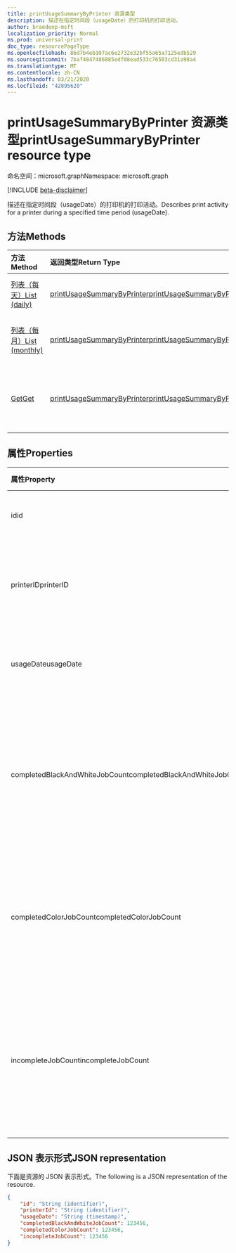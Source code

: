 ```yaml
---
title: printUsageSummaryByPrinter 资源类型
description: 描述在指定时间段（usageDate）的打印机的打印活动。
author: braedenp-msft
localization_priority: Normal
ms.prod: universal-print
doc_type: resourcePageType
ms.openlocfilehash: 86d7b4eb107ac6e2732e32bf55a65a7125edb529
ms.sourcegitcommit: 7baf4847486885edf08ead533c76503cd31a98a4
ms.translationtype: MT
ms.contentlocale: zh-CN
ms.lasthandoff: 03/21/2020
ms.locfileid: "42895620"
---
```

# <a name="printusagesummarybyprinter-resource-type"></a><span data-ttu-id="d0957-103">printUsageSummaryByPrinter 资源类型</span><span class="sxs-lookup"><span data-stu-id="d0957-103">printUsageSummaryByPrinter resource type</span></span>

<span data-ttu-id="d0957-104">命名空间：microsoft.graph</span><span class="sxs-lookup"><span data-stu-id="d0957-104">Namespace: microsoft.graph</span></span>

[!INCLUDE [beta-disclaimer](../../includes/beta-disclaimer.md)]

<span data-ttu-id="d0957-105">描述在指定时间段（usageDate）的打印机的打印活动。</span><span class="sxs-lookup"><span data-stu-id="d0957-105">Describes print activity for a printer during a specified time period (usageDate).</span></span>

## <a name="methods"></a><span data-ttu-id="d0957-106">方法</span><span class="sxs-lookup"><span data-stu-id="d0957-106">Methods</span></span>

| <span data-ttu-id="d0957-107">方法</span><span class="sxs-lookup"><span data-stu-id="d0957-107">Method</span></span>       | <span data-ttu-id="d0957-108">返回类型</span><span class="sxs-lookup"><span data-stu-id="d0957-108">Return Type</span></span> | <span data-ttu-id="d0957-109">说明</span><span class="sxs-lookup"><span data-stu-id="d0957-109">Description</span></span> |
|:-------------|:------------|:------------|
| [<span data-ttu-id="d0957-110">列表（每天）</span><span class="sxs-lookup"><span data-stu-id="d0957-110">List (daily)</span></span>](../api/reportroot-list-dailyprintusagesummariesbyprinter.md) | [<span data-ttu-id="d0957-111">printUsageSummaryByPrinter</span><span class="sxs-lookup"><span data-stu-id="d0957-111">printUsageSummaryByPrinter</span></span>](printusagesummarybyprinter.md) | <span data-ttu-id="d0957-112">获取按打印机分组的每日打印使用率摘要列表。</span><span class="sxs-lookup"><span data-stu-id="d0957-112">Get a list of daily print usage summaries, grouped by printer.</span></span> |
| [<span data-ttu-id="d0957-113">列表（每月）</span><span class="sxs-lookup"><span data-stu-id="d0957-113">List (monthly)</span></span>](../api/reportroot-list-monthlyprintusagesummariesbyprinter.md) | [<span data-ttu-id="d0957-114">printUsageSummaryByPrinter</span><span class="sxs-lookup"><span data-stu-id="d0957-114">printUsageSummaryByPrinter</span></span>](printusagesummarybyprinter.md) | <span data-ttu-id="d0957-115">获取按打印机分组的按月打印使用情况摘要列表。</span><span class="sxs-lookup"><span data-stu-id="d0957-115">Get a list of monthly print usage summaries, grouped by printer.</span></span> |
| [<span data-ttu-id="d0957-116">Get</span><span class="sxs-lookup"><span data-stu-id="d0957-116">Get</span></span>](../api/printusagesummarybyprinter-get.md) | [<span data-ttu-id="d0957-117">printUsageSummaryByPrinter</span><span class="sxs-lookup"><span data-stu-id="d0957-117">printUsageSummaryByPrinter</span></span>](printusagesummarybyprinter.md) | <span data-ttu-id="d0957-118">读取**printUsageSummaryByPrinter**对象的属性和关系。</span><span class="sxs-lookup"><span data-stu-id="d0957-118">Read the properties and relationships of a **printUsageSummaryByPrinter** object.</span></span> |

## <a name="properties"></a><span data-ttu-id="d0957-119">属性</span><span class="sxs-lookup"><span data-stu-id="d0957-119">Properties</span></span>
| <span data-ttu-id="d0957-120">属性</span><span class="sxs-lookup"><span data-stu-id="d0957-120">Property</span></span>     | <span data-ttu-id="d0957-121">类型</span><span class="sxs-lookup"><span data-stu-id="d0957-121">Type</span></span>        | <span data-ttu-id="d0957-122">说明</span><span class="sxs-lookup"><span data-stu-id="d0957-122">Description</span></span> |
|:-------------|:------------|:------------|
|<span data-ttu-id="d0957-123">id</span><span class="sxs-lookup"><span data-stu-id="d0957-123">id</span></span>|<span data-ttu-id="d0957-124">String</span><span class="sxs-lookup"><span data-stu-id="d0957-124">String</span></span>|<span data-ttu-id="d0957-125">此使用率摘要的 ID。</span><span class="sxs-lookup"><span data-stu-id="d0957-125">The ID of this usage summary.</span></span>|
|<span data-ttu-id="d0957-126">printerID</span><span class="sxs-lookup"><span data-stu-id="d0957-126">printerID</span></span>|<span data-ttu-id="d0957-127">String</span><span class="sxs-lookup"><span data-stu-id="d0957-127">String</span></span>|<span data-ttu-id="d0957-128">由这些统计信息表示的打印机的 ID。</span><span class="sxs-lookup"><span data-stu-id="d0957-128">The ID of the printer represented by these statistics.</span></span>|
|<span data-ttu-id="d0957-129">usageDate</span><span class="sxs-lookup"><span data-stu-id="d0957-129">usageDate</span></span>|<span data-ttu-id="d0957-130">日期</span><span class="sxs-lookup"><span data-stu-id="d0957-130">Date</span></span>|<span data-ttu-id="d0957-131">与这些统计信息关联的日期。</span><span class="sxs-lookup"><span data-stu-id="d0957-131">The date associated with these statistics.</span></span>|
|<span data-ttu-id="d0957-132">completedBlackAndWhiteJobCount</span><span class="sxs-lookup"><span data-stu-id="d0957-132">completedBlackAndWhiteJobCount</span></span>|<span data-ttu-id="d0957-133">Int64</span><span class="sxs-lookup"><span data-stu-id="d0957-133">Int64</span></span>|<span data-ttu-id="d0957-134">打印机在关联日期完成的黑色和白色打印作业的数量。</span><span class="sxs-lookup"><span data-stu-id="d0957-134">The number of black and white print jobs completed by the printer on the associated date.</span></span>|
|<span data-ttu-id="d0957-135">completedColorJobCount</span><span class="sxs-lookup"><span data-stu-id="d0957-135">completedColorJobCount</span></span>|<span data-ttu-id="d0957-136">Int64</span><span class="sxs-lookup"><span data-stu-id="d0957-136">Int64</span></span>|<span data-ttu-id="d0957-137">打印机在关联日期完成的彩色打印作业数。</span><span class="sxs-lookup"><span data-stu-id="d0957-137">The number of color print jobs completed by the printer on the associated date.</span></span>|
|<span data-ttu-id="d0957-138">incompleteJobCount</span><span class="sxs-lookup"><span data-stu-id="d0957-138">incompleteJobCount</span></span>|<span data-ttu-id="d0957-139">Int64</span><span class="sxs-lookup"><span data-stu-id="d0957-139">Int64</span></span>|<span data-ttu-id="d0957-140">在关联的日期上排队等候打印机但尚未完成的打印作业的数量。</span><span class="sxs-lookup"><span data-stu-id="d0957-140">The number of print jobs that were queued for the printer, but not completed, on the associated date.</span></span>|

## <a name="json-representation"></a><span data-ttu-id="d0957-141">JSON 表示形式</span><span class="sxs-lookup"><span data-stu-id="d0957-141">JSON representation</span></span>

<span data-ttu-id="d0957-142">下面是资源的 JSON 表示形式。</span><span class="sxs-lookup"><span data-stu-id="d0957-142">The following is a JSON representation of the resource.</span></span>

<!-- {
  "blockType": "resource",
  "optionalProperties": [

  ],
  "@odata.type": "microsoft.graph.printUsageSummaryByPrinter"
}-->

```json
{
    "id": "String (identifier)",
    "printerId": "String (identifier)",
    "usageDate": "String (timestamp)",
    "completedBlackAndWhiteJobCount": 123456,
    "completedColorJobCount": 123456,
    "incompleteJobCount": 123456
}
```

<!-- uuid: 8fcb5dbc-d5aa-4681-8e31-b001d5168d79
2015-10-25 14:57:30 UTC -->
<!-- {
  "type": "#page.annotation",
  "description": "printUsageSummaryByPrinter resource",
  "keywords": "",
  "section": "documentation",
  "tocPath": ""
}-->